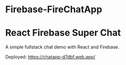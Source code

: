# Firebase-FireChatApp
# React Firebase Super Chat

A simple fullstack chat demo with React and Firebase. 

Deployed: https://chatapp-d7dbf.web.app/


